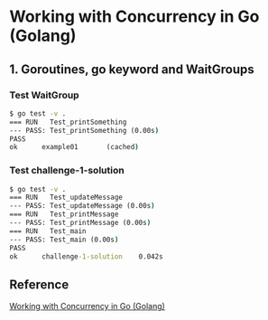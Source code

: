 # Working with Concurrency in Go (Golang)

## 1. Goroutines, go keyword and   WaitGroups

### Test WaitGroup

```cmd
$ go test -v .
=== RUN   Test_printSomething
--- PASS: Test_printSomething (0.00s)
PASS
ok      example01       (cached)
```

### Test challenge-1-solution

```cmd
$ go test -v .
=== RUN   Test_updateMessage
--- PASS: Test_updateMessage (0.00s)
=== RUN   Test_printMessage
--- PASS: Test_printMessage (0.00s) 
=== RUN   Test_main
--- PASS: Test_main (0.00s)
PASS
ok      challenge-1-solution    0.042s
```

## Reference

[Working with Concurrency in Go (Golang)](https://www.udemy.com/course/working-with-concurrency-in-go-golang/)